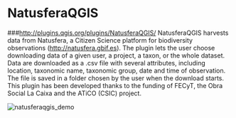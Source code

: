# NatusferaQGIS
###http://plugins.qgis.org/plugins/NatusferaQGIS/
NatusferaQGIS harvests data from Natusfera, a Citizen Science platform for biodiversity observations (http://natusfera.gbif.es). The plugin lets the user choose downloading data of a given user, a project, a taxon, or the whole dataset. Data are downloaded as a .csv file with several attributes, including location, taxonomic name, taxonomic group, date and time of observation. The file is saved in a folder chosen by the user when the download starts. This plugin has been developed thanks to the funding of FECyT, the Obra Social La Caixa and the ATiCO (CSIC) project.

![natusferaqgis_demo](https://cloud.githubusercontent.com/assets/22680968/22024254/9ce77cca-dcc9-11e6-8e53-7971c7523406.png)
